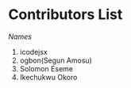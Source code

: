 # Contributors List 

*Names*

1. icodejsx  
2. ogbon(Segun Amosu)
3. Solomon Eseme
4. Ikechukwu Okoro

